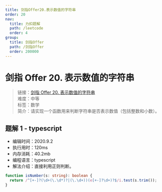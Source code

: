 ```yaml
---
title: 剑指Offer20.表示数值的字符串
order: 20
nav:
  title: 力扣题解
  path: /leetcode
  order: 4
group:
  title: 剑指Offer
  path: /剑指Offer
  order: 200000
---
```


# 剑指 Offer 20. 表示数值的字符串

> 链接：[剑指 Offer 20. 表示数值的字符串](https://leetcode-cn.com/problems/predict-the-winner/)  
> 难度：中等  
> 标签：数学  
> 简介：请实现一个函数用来判断字符串是否表示数值（包括整数和小数）。

## 题解 1 - typescript

- 编辑时间：2020.9.2
- 执行用时：120ms
- 内存消耗：40.2mb
- 编程语言：typescript
- 解法介绍：直接利用正则判断。

```typescript
function isNumber(s: string): boolean {
  return /^[+-]?(\d+(\.\d*)?|(\.\d+))(e[+-]?\d+)?$/i.test(s.trim());
}
```
